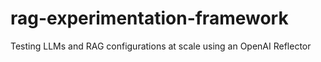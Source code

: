 # rag-experimentation-framework
Testing LLMs and RAG configurations at scale using an OpenAI Reflector
